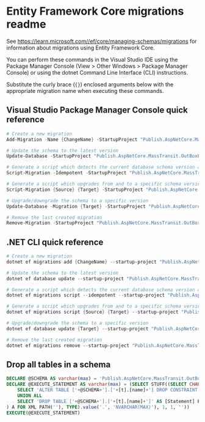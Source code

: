 # Entity Framework Core migrations readme

See <https://learn.microsoft.com//ef/core/managing-schemas/migrations> for information about migrations using Entity Framework Core.

You can perform these commands in the Visual Studio IDE using the Package Manager Console (View > Other Windows > Package Manager Console) or using the dotnet Command Line Interface (CLI) instructions.

Substitute the curly brace (`{}`) enclosed arguments below with the appropriate migration name when executing these commands.

## Visual Studio Package Manager Console quick reference

```powershell
# Create a new migration
Add-Migration -Name {ChangeName} -StartupProject "Publish.AspNetCore.MassTransit.OutBoxEF.TestApplication.Api" -Project "Publish.AspNetCore.MassTransit.OutBoxEF.TestApplication.Infrastructure"

# Update the schema to the latest version
Update-Database -StartupProject "Publish.AspNetCore.MassTransit.OutBoxEF.TestApplication.Api" -Project "Publish.AspNetCore.MassTransit.OutBoxEF.TestApplication.Infrastructure"

# Generate a script which detects the current database schema version and updates it to the latest
Script-Migration -Idempotent -StartupProject "Publish.AspNetCore.MassTransit.OutBoxEF.TestApplication.Api" -Project "Publish.AspNetCore.MassTransit.OutBoxEF.TestApplication.Infrastructure"

# Generate a script which upgrades from and to a specific schema version
Script-Migration {Source} {Target} -StartupProject "Publish.AspNetCore.MassTransit.OutBoxEF.TestApplication.Api" -Project "Publish.AspNetCore.MassTransit.OutBoxEF.TestApplication.Infrastructure"

# Upgrade/downgrade the schema to a specific version
Update-Database -Migration {Target} -StartupProject "Publish.AspNetCore.MassTransit.OutBoxEF.TestApplication.Api" -Project "Publish.AspNetCore.MassTransit.OutBoxEF.TestApplication.Infrastructure"

# Remove the last created migration
Remove-Migration -StartupProject "Publish.AspNetCore.MassTransit.OutBoxEF.TestApplication.Api" -Project "Publish.AspNetCore.MassTransit.OutBoxEF.TestApplication.Infrastructure"
```

## .NET CLI quick reference

```powershell
# Create a new migration
dotnet ef migrations add {ChangeName} --startup-project "Publish.AspNetCore.MassTransit.OutBoxEF.TestApplication.Api" --project "Publish.AspNetCore.MassTransit.OutBoxEF.TestApplication.Infrastructure"

# Update the schema to the latest version
dotnet ef database update --startup-project "Publish.AspNetCore.MassTransit.OutBoxEF.TestApplication.Api" --project "Publish.AspNetCore.MassTransit.OutBoxEF.TestApplication.Infrastructure"

# Generate a script which detects the current database schema version and updates it to the latest
dotnet ef migrations script --idempotent --startup-project "Publish.AspNetCore.MassTransit.OutBoxEF.TestApplication.Api" --project "Publish.AspNetCore.MassTransit.OutBoxEF.TestApplication.Infrastructure"

# Generate a script which upgrades from and to a specific schema version
dotnet ef migrations script {Source} {Target} --startup-project "Publish.AspNetCore.MassTransit.OutBoxEF.TestApplication.Api" --project "Publish.AspNetCore.MassTransit.OutBoxEF.TestApplication.Infrastructure"

# Upgrade/downgrade the schema to a specific version
dotnet ef database update {Target} --startup-project "Publish.AspNetCore.MassTransit.OutBoxEF.TestApplication.Api" --project "Publish.AspNetCore.MassTransit.OutBoxEF.TestApplication.Infrastructure"

# Remove the last created migration
dotnet ef migrations remove --startup-project "Publish.AspNetCore.MassTransit.OutBoxEF.TestApplication.Api" --project "Publish.AspNetCore.MassTransit.OutBoxEF.TestApplication.Infrastructure"
```

## Drop all tables in a schema

```sql
DECLARE @SCHEMA AS varchar(max) = 'Publish.AspNetCore.MassTransit.OutBoxEF.TestApplication'
DECLARE @EXECUTE_STATEMENT AS varchar(max) = (SELECT STUFF((SELECT CHAR(13) + CHAR(10) + [Statement] FROM (
    SELECT 'ALTER TABLE ['+@SCHEMA+'].['+[t].[name]+'] DROP CONSTRAINT ['+[fk].[name]+']' AS [Statement] FROM [sys].[foreign_keys] AS [fk] INNER JOIN [sys].[tables] AS [t] ON [t].[object_id] = [fk].[parent_object_id] INNER JOIN [sys].[schemas] AS [s] ON [s].[schema_id] = [t].[schema_id] WHERE [s].[name] = @SCHEMA
    UNION ALL
    SELECT 'DROP TABLE ['+@SCHEMA+'].['+[t].[name]+']' AS [Statement] FROM [sys].[tables] AS [t] INNER JOIN [sys].[schemas] AS [s] ON [s].[schema_id] = [t].[schema_id] WHERE [s].[name] = @SCHEMA
) A FOR XML PATH(''), TYPE).value('.', 'NVARCHAR(MAX)'), 1, 1, ''))
EXECUTE(@EXECUTE_STATEMENT)
```
